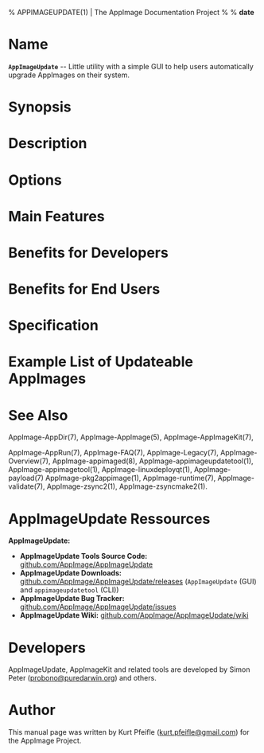 % APPIMAGEUPDATE(1) | The AppImage Documentation Project
%
% __date__

<!-- Generate man, HTML, EPUB or PDF output like so:

    DATE=$(date "+%Y-%m-%d")
    VERSION=0.0.1
    # replace line 5 in this file, above: $DATE instead of '__date__'
    pandoc AppImage-AppImageUpdate-manpage.md -o AppImage-AppImageUpdate.man  -s -f markdown -t man   -V footer:"Manual Page Version $VERSION, $DATE"
    pandoc AppImage-AppImageUpdate-manpage.md -o AppImage-AppImageUpdate.pdf  -s -f markdown -t latex -V footer:"Manual Page Version $VERSION" -V geometry:"margin=2.0cm, paperwidth=595pt, paperheight=297mm" \
                                                                  -H fancyheaderfooter.tex \-\-toc -V classoption:"twoside"

    pandoc AppImage-AppImageUpdate-manpage.md -o AppImage-AppImageUpdate.html -s -f markdown -t html
    pandoc AppImage-AppImageUpdate-manpage.md -o AppImage-AppImageUpdate.epub -s -f markdown -t epub3

-->


# Name

**`AppImageUpdate`** -- Little  utility with a simple GUI to help users automatically upgrade AppImages on their system.


# Synopsis



# Description



# Options



# Main Features



# Benefits for Developers



# Benefits for End Users



# Specification



# Example List of Updateable AppImages



# See Also

AppImage-AppDir(7),
AppImage-AppImage(5),
AppImage-AppImageKit(7),
<!-- AppImage-AppImageUpdate(1), -->
AppImage-AppRun(7),
AppImage-FAQ(7),
AppImage-Legacy(7),
AppImage-Overview(7),
AppImage-appimaged(8),
AppImage-appimageupdatetool(1),
AppImage-appimagetool(1),
AppImage-linuxdeployqt(1),
AppImage-payload(7)
AppImage-pkg2appimage(1),
AppImage-runtime(7),
AppImage-validate(7),
AppImage-zsync2(1),
AppImage-zsyncmake2(1).


# AppImageUpdate Ressources

**AppImageUpdate:**

- **AppImageUpdate Tools Source Code:** [github.com/AppImage/AppImageUpdate](https://github.com/AppImage/AppImageUpdate)
- **AppImageUpdate Downloads:** [github.com/AppImage/AppImageUpdate/releases](https://github.com/AppImage/AppImageUpdate/releases) (`AppImageUpdate` (GUI) and `appimageupdatetool` (CLI))
- **AppImageUpdate Bug Tracker:** [github.com/AppImage/AppImageUpdate/issues](https://github.com/AppImage/AppImageUpdate/issues)
- **AppImageUpdate Wiki:** [github.com/AppImage/AppImageUpdate/wiki](https://github.com/AppImage/AppImageUpdate/wiki)



# Developers

AppImageUpdate, AppImageKit and related tools are developed by Simon Peter (<probono@puredarwin.org>) and others.


# Author

This manual page was written by Kurt Pfeifle (<kurt.pfeifle@gmail.com>) for the AppImage Project.

